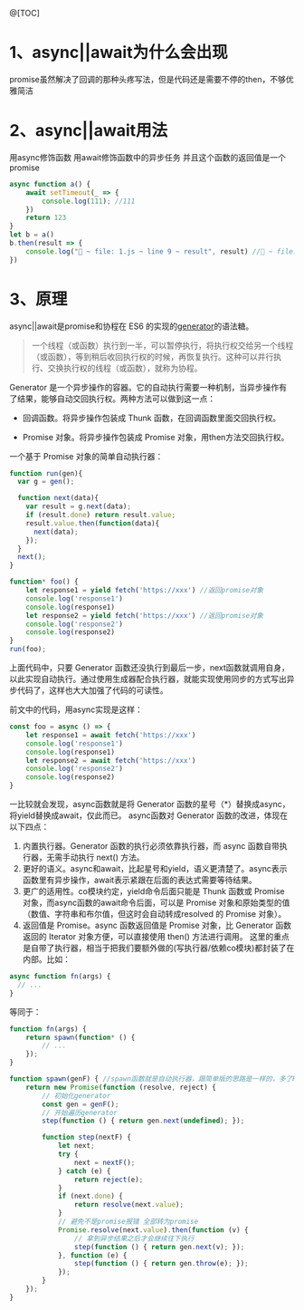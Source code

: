 @[TOC]
# 1、async||await为什么会出现
promise虽然解决了回调的那种头疼写法，但是代码还是需要不停的then，不够优雅简洁

# 2、async||await用法
用async修饰函数
用await修饰函数中的异步任务
并且这个函数的返回值是一个promise

```javascript
async function a() {
    await setTimeout(_ => {
        console.log(111); //111
    })
    return 123
}
let b = a()
b.then(result => {
    console.log("🚀 ~ file: 1.js ~ line 9 ~ result", result) //🚀 ~ file: 1.js ~ line 9 ~ result 123
})
```
# 3、原理
async||await是promise和协程在 ES6 的实现的[generator](https://www.ruanyifeng.com/blog/2015/04/generator.html)的语法糖。

> 一个线程（或函数）执行到一半，可以暂停执行，将执行权交给另一个线程（或函数），等到稍后收回执行权的时候，再恢复执行。这种可以并行执行、交换执行权的线程（或函数），就称为协程。

Generator 是一个异步操作的容器。它的自动执行需要一种机制，当异步操作有了结果，能够自动交回执行权。两种方法可以做到这一点：

 - 回调函数。将异步操作包装成 Thunk 函数，在回调函数里面交回执行权。

 - Promise 对象。将异步操作包装成 Promise 对象，用then方法交回执行权。


一个基于 Promise 对象的简单自动执行器：

```javascript
function run(gen){
  var g = gen();

  function next(data){
    var result = g.next(data);
    if (result.done) return result.value;
    result.value.then(function(data){
      next(data);
    });
  }
  next();
}

function* foo() {
    let response1 = yield fetch('https://xxx') //返回promise对象
    console.log('response1')
    console.log(response1)
    let response2 = yield fetch('https://xxx') //返回promise对象
    console.log('response2')
    console.log(response2)
}
run(foo);
```
上面代码中，只要 Generator 函数还没执行到最后一步，next函数就调用自身，以此实现自动执行。通过使用生成器配合执行器，就能实现使用同步的方式写出异步代码了，这样也大大加强了代码的可读性。


前文中的代码，用async实现是这样：

```javascript
const foo = async () => {
    let response1 = await fetch('https://xxx') 
    console.log('response1')
    console.log(response1)
    let response2 = await fetch('https://xxx') 
    console.log('response2')
    console.log(response2)
}

```
一比较就会发现，async函数就是将 Generator 函数的星号（*）替换成async，将yield替换成await，仅此而已。
async函数对 Generator 函数的改进，体现在以下四点：

 1. 内置执行器。Generator 函数的执行必须依靠执行器，而 async 函数自带执行器，无需手动执行 next() 方法。
 2. 更好的语义。async和await，比起星号和yield，语义更清楚了。async表示函数里有异步操作，await表示紧跟在后面的表达式需要等待结果。
 3. 更广的适用性。co模块约定，yield命令后面只能是 Thunk 函数或 Promise
    对象，而async函数的await命令后面，可以是 Promise 对象和原始类型的值（数值、字符串和布尔值，但这时会自动转成resolved 的 Promise 对象）。
 4. 返回值是 Promise。async 函数返回值是 Promise 对象，比 Generator 函数返回的 Iterator
    对象方便，可以直接使用 then() 方法进行调用。
这里的重点是自带了执行器，相当于把我们要额外做的(写执行器/依赖co模块)都封装了在内部。比如：

```javascript
async function fn(args) {
  // ...
}
```
等同于：

```javascript
function fn(args) {
    return spawn(function* () {
        // ...
    });
}

function spawn(genF) { //spawn函数就是自动执行器，跟简单版的思路是一样的，多了Promise和容错处理
    return new Promise(function (resolve, reject) {
        // 初始化generator
        const gen = genF();
        // 开始遍历generator
        step(function () { return gen.next(undefined); });

        function step(nextF) {
            let next;
            try {
                next = nextF();
            } catch (e) {
                return reject(e);
            }
            if (next.done) {
                return resolve(next.value);
            }
            // 避免不是promise报错 全部转为promise
            Promise.resolve(next.value).then(function (v) {
                // 拿到异步结果之后才会继续往下执行
                step(function () { return gen.next(v); });
            }, function (e) {
                step(function () { return gen.throw(e); });
            });
        }
    });
}
```

